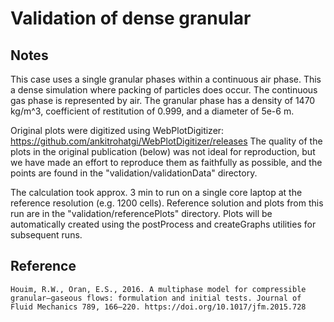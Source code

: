 # Validation of dense granular

## Notes

This case uses a single granular phases within a continuous air phase. This a dense simulation where packing of particles does occur. The continuous gas phase is represented by air. The granular phase has a density of 1470 kg/m^3, coefficient of restitution of 0.999, and a diameter of 5e-6 m.

Original plots were digitized using WebPlotDigitizer: https://github.com/ankitrohatgi/WebPlotDigitizer/releases The quality of the plots in the original publication (below) was not ideal for reproduction, but we have made an effort to reproduce them as faithfully as possible, and the points are found in the "validation/validationData" directory.

The calculation took approx. 3 min to run on a single core laptop at the reference resolution (e.g. 1200 cells). Reference solution and plots from this run are in the "validation/referencePlots" directory. Plots will be automatically created using the postProcess and createGraphs utilities for subsequent runs.

## Reference

```
Houim, R.W., Oran, E.S., 2016. A multiphase model for compressible granular–gaseous flows: formulation and initial tests. Journal of Fluid Mechanics 789, 166–220. https://doi.org/10.1017/jfm.2015.728

```
